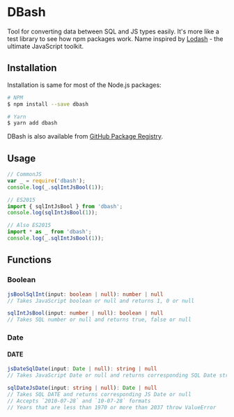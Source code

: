# DBash

Tool for converting data between SQL and JS types easily. It's more like a test library to see how npm packages work. Name inspired by [Lodash](https://github.com/lodash/lodash) - the ultimate JavaScript toolkit.

## Installation

Installation is same for most of the Node.js packages:

```bash
# NPM
$ npm install --save dbash

# Yarn
$ yarn add dbash
```

DBash is also available from [GitHub Package Registry](https://help.github.com/en/github/managing-packages-with-github-packages/about-github-packages).

## Usage

```javascript
// CommonJS
var _ = require('dbash');
console.log(_.sqlIntJsBool(1));

// ES2015
import { sqlIntJsBool } from 'dbash';
console.log(sqlIntJsBool(1));

// Also ES2015
import * as _ from 'dbash';
console.log(_.sqlIntJsBool(1));
```

## Functions

### Boolean

```typescript
jsBoolSqlInt(input: boolean | null): number | null
// Takes JavaScript boolean or null and returns 1, 0 or null

sqlIntJsBool(input: number | null): boolean | null
// Takes SQL number or null and returns true, false or null
```

### Date

#### DATE

```typescript
jsDateSqlDate(input: Date | null): string | null
// Takes JavaScript Date or null and returns corresponding SQL Date string or null

sqlDateJsDate(input: string | null): Date | null
// Takes SQL DATE and returns corresponding JS Date or null
// Accepts `2010-07-28` and `10-07-28` formats
// Years that are less than 1970 or more than 2037 throw ValueError
```
